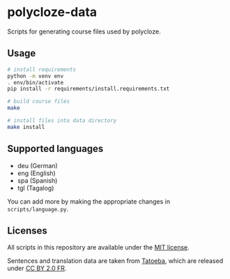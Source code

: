 # polycloze-data

Scripts for generating course files used by polycloze.

## Usage

```bash
# install requirements
python -m venv env
. env/bin/activate
pip install -r requirements/install.requirements.txt

# build course files
make

# install files into data directory
make install
```

## Supported languages

- deu (German)
- eng (English)
- spa (Spanish)
- tgl (Tagalog)

You can add more by making the appropriate changes in `scripts/language.py`.

## Licenses

All scripts in this repository are available under the [MIT license](./LICENSE).

Sentences and translation data are taken from [Tatoeba](https://tatoeba.org),
which are released under [CC BY 2.0 FR](https://creativecommons.org/licenses/by/2.0/fr).
